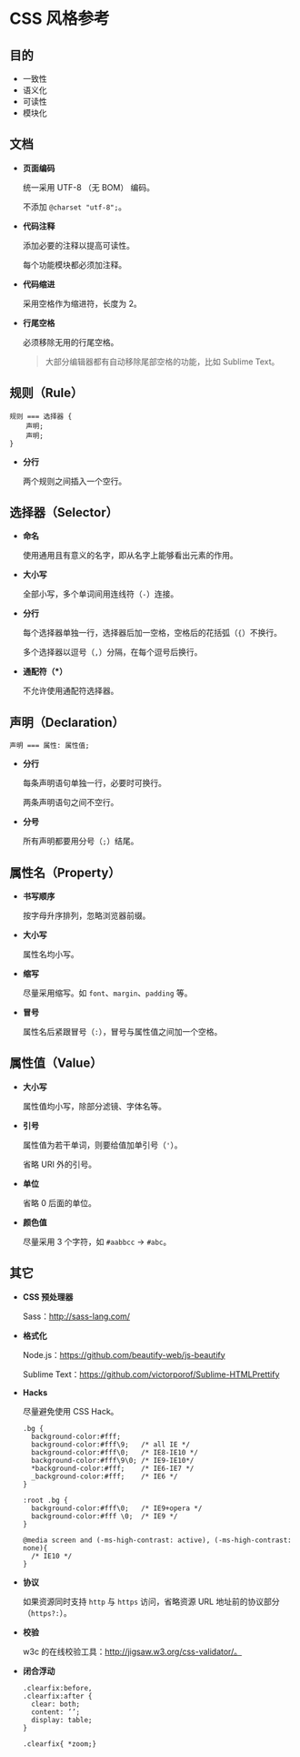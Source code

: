 # CSS 风格参考 #


## 目的 ##


- 一致性
- 语义化
- 可读性
- 模块化


## 文档 ##


- **页面编码**

    统一采用 UTF-8 （无 BOM） 编码。

    不添加 `@charset "utf-8";`。


- **代码注释**

    添加必要的注释以提高可读性。

    每个功能模块都必须加注释。


- **代码缩进**

    采用空格作为缩进符，长度为 2。


- **行尾空格**

    必须移除无用的行尾空格。

    > 大部分编辑器都有自动移除尾部空格的功能，比如 Sublime Text。

    
## 规则（Rule） ##

    规则 === 选择器 {
        声明;
        声明;
    }


- **分行**

    两个规则之间插入一个空行。


## 选择器（Selector） ##


- **命名**

    使用通用且有意义的名字，即从名字上能够看出元素的作用。


- **大小写**

    全部小写，多个单词间用连线符（`-`）连接。


- **分行**

    每个选择器单独一行，选择器后加一空格，空格后的花括弧（`{`）不换行。

    多个选择器以逗号（`,`）分隔，在每个逗号后换行。

- **通配符（*）**

    不允许使用通配符选择器。


## 声明（Declaration） ##

    声明 === 属性: 属性值;


- **分行**

    每条声明语句单独一行，必要时可换行。

    两条声明语句之间不空行。


- **分号**

    所有声明都要用分号（`;`）结尾。


## 属性名（Property） ##


- **书写顺序**

    按字母升序排列，忽略浏览器前缀。


- **大小写**

    属性名均小写。


- **缩写**

    尽量采用缩写。如 `font`、`margin`、`padding` 等。


- **冒号**

    属性名后紧跟冒号（`:`），冒号与属性值之间加一个空格。


## 属性值（Value） ##


- **大小写**

    属性值均小写，除部分滤镜、字体名等。


- **引号**

    属性值为若干单词，则要给值加单引号（`'`）。

    省略 URI 外的引号。


- **单位**

    省略 0 后面的单位。


- **颜色值**

    尽量采用 3 个字符，如 `#aabbcc` → `#abc`。


## 其它 ##

- **CSS 预处理器**

    Sass：http://sass-lang.com/


- **格式化**

    Node.js：https://github.com/beautify-web/js-beautify

    Sublime Text：https://github.com/victorporof/Sublime-HTMLPrettify


- **Hacks**

    尽量避免使用 CSS Hack。

    ```
    .bg { 
      background-color:#fff; 
      background-color:#fff\9;   /* all IE */ 
      background-color:#fff\0;   /* IE8-IE10 */ 
      background-color:#fff\9\0; /* IE9-IE10*/ 
      *background-color:#fff;    /* IE6-IE7 */ 
      _background-color:#fff;    /* IE6 */ 
    }

    :root .bg {
      background-color:#fff\0;   /* IE9+opera */
      background-color:#fff \0;  /* IE9 */
    }

    @media screen and (-ms-high-contrast: active), (-ms-high-contrast: none){
      /* IE10 */ 
    }
    ```


- **协议**

    如果资源同时支持 `http` 与 `https` 访问，省略资源 URL 地址前的协议部分（`https?:`）。


- **校验**

    w3c 的在线校验工具：http://jigsaw.w3.org/css-validator/。


- **闭合浮动**

    ```
    .clearfix:before,
    .clearfix:after {
      clear: both;
      content: ’’;
      display: table;
    }

    .clearfix{ *zoom;} 
    ```
